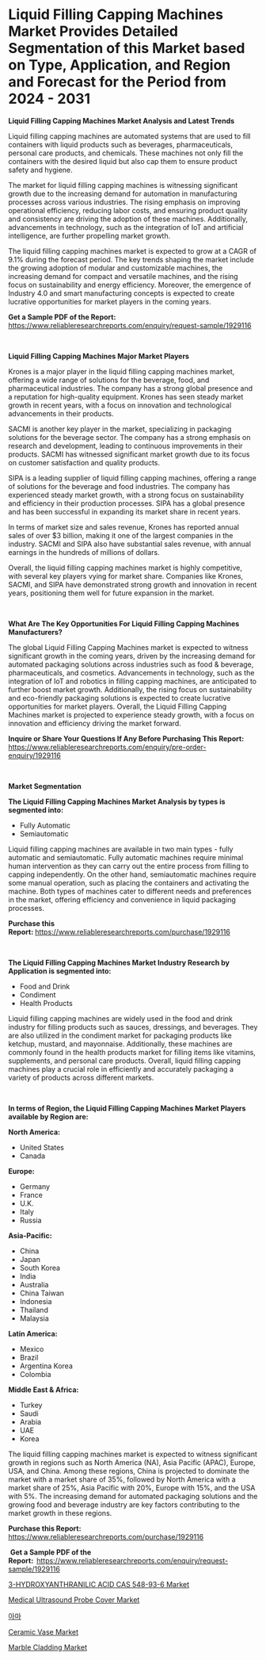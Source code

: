 <p><h1>Liquid Filling Capping Machines Market Provides Detailed Segmentation of this Market based on Type, Application, and Region and Forecast for the Period from 2024 - 2031</h1></p><p><strong>Liquid Filling Capping Machines Market Analysis and Latest Trends</strong></p>
<p><p>Liquid filling capping machines are automated systems that are used to fill containers with liquid products such as beverages, pharmaceuticals, personal care products, and chemicals. These machines not only fill the containers with the desired liquid but also cap them to ensure product safety and hygiene. </p><p>The market for liquid filling capping machines is witnessing significant growth due to the increasing demand for automation in manufacturing processes across various industries. The rising emphasis on improving operational efficiency, reducing labor costs, and ensuring product quality and consistency are driving the adoption of these machines. Additionally, advancements in technology, such as the integration of IoT and artificial intelligence, are further propelling market growth.</p><p>The liquid filling capping machines market is expected to grow at a CAGR of 9.1% during the forecast period. The key trends shaping the market include the growing adoption of modular and customizable machines, the increasing demand for compact and versatile machines, and the rising focus on sustainability and energy efficiency. Moreover, the emergence of Industry 4.0 and smart manufacturing concepts is expected to create lucrative opportunities for market players in the coming years.</p></p>
<p><strong>Get a Sample PDF of the Report:&nbsp;</strong> <a href="https://www.reliableresearchreports.com/enquiry/request-sample/1929116">https://www.reliableresearchreports.com/enquiry/request-sample/1929116</a></p>
<p>&nbsp;</p>
<p><strong>Liquid Filling Capping Machines Major Market Players</strong></p>
<p><p>Krones is a major player in the liquid filling capping machines market, offering a wide range of solutions for the beverage, food, and pharmaceutical industries. The company has a strong global presence and a reputation for high-quality equipment. Krones has seen steady market growth in recent years, with a focus on innovation and technological advancements in their products.</p><p>SACMI is another key player in the market, specializing in packaging solutions for the beverage sector. The company has a strong emphasis on research and development, leading to continuous improvements in their products. SACMI has witnessed significant market growth due to its focus on customer satisfaction and quality products.</p><p>SIPA is a leading supplier of liquid filling capping machines, offering a range of solutions for the beverage and food industries. The company has experienced steady market growth, with a strong focus on sustainability and efficiency in their production processes. SIPA has a global presence and has been successful in expanding its market share in recent years.</p><p>In terms of market size and sales revenue, Krones has reported annual sales of over $3 billion, making it one of the largest companies in the industry. SACMI and SIPA also have substantial sales revenue, with annual earnings in the hundreds of millions of dollars.</p><p>Overall, the liquid filling capping machines market is highly competitive, with several key players vying for market share. Companies like Krones, SACMI, and SIPA have demonstrated strong growth and innovation in recent years, positioning them well for future expansion in the market.</p></p>
<p>&nbsp;</p>
<p><strong>What Are The Key Opportunities For Liquid Filling Capping Machines Manufacturers?</strong></p>
<p><p>The global Liquid Filling Capping Machines market is expected to witness significant growth in the coming years, driven by the increasing demand for automated packaging solutions across industries such as food & beverage, pharmaceuticals, and cosmetics. Advancements in technology, such as the integration of IoT and robotics in filling capping machines, are anticipated to further boost market growth. Additionally, the rising focus on sustainability and eco-friendly packaging solutions is expected to create lucrative opportunities for market players. Overall, the Liquid Filling Capping Machines market is projected to experience steady growth, with a focus on innovation and efficiency driving the market forward.</p></p>
<p><strong>Inquire or Share Your Questions If Any Before Purchasing This Report:</strong> <a href="https://www.reliableresearchreports.com/enquiry/pre-order-enquiry/1929116">https://www.reliableresearchreports.com/enquiry/pre-order-enquiry/1929116</a></p>
<p>&nbsp;</p>
<p><strong>Market Segmentation</strong></p>
<p><strong>The Liquid Filling Capping Machines Market Analysis by types is segmented into:</strong></p>
<p><ul><li>Fully Automatic</li><li>Semiautomatic</li></ul></p>
<p><p>Liquid filling capping machines are available in two main types - fully automatic and semiautomatic. Fully automatic machines require minimal human intervention as they can carry out the entire process from filling to capping independently. On the other hand, semiautomatic machines require some manual operation, such as placing the containers and activating the machine. Both types of machines cater to different needs and preferences in the market, offering efficiency and convenience in liquid packaging processes.</p></p>
<p><strong>Purchase this Report:&nbsp;</strong><a href="https://www.reliableresearchreports.com/purchase/1929116">https://www.reliableresearchreports.com/purchase/1929116</a></p>
<p>&nbsp;</p>
<p><strong>The Liquid Filling Capping Machines Market Industry Research by Application is segmented into:</strong></p>
<p><ul><li>Food and Drink</li><li>Condiment</li><li>Health Products</li></ul></p>
<p><p>Liquid filling capping machines are widely used in the food and drink industry for filling products such as sauces, dressings, and beverages. They are also utilized in the condiment market for packaging products like ketchup, mustard, and mayonnaise. Additionally, these machines are commonly found in the health products market for filling items like vitamins, supplements, and personal care products. Overall, liquid filling capping machines play a crucial role in efficiently and accurately packaging a variety of products across different markets.</p></p>
<p>&nbsp;</p>
<p><strong>In terms of Region, the Liquid Filling Capping Machines Market Players available by Region are:</strong></p>
<p>
    <p> <strong> North America: </strong>
        <ul>
            <li>United States</li>
            <li>Canada</li>
        </ul>
        </p> 
    <p> <strong> Europe: </strong>
        <ul>
            <li>Germany</li>
            <li>France</li>
            <li>U.K.</li>
            <li>Italy</li>
            <li>Russia</li>
        </ul>
        </p> 
    <p> <strong> Asia-Pacific: </strong>
        <ul>
            <li>China</li>
            <li>Japan</li>
            <li>South Korea</li>
            <li>India</li>
            <li>Australia</li>
            <li>China Taiwan</li>
            <li>Indonesia</li>
            <li>Thailand</li>
            <li>Malaysia</li>
        </ul>
        </p> 
    <p> <strong> Latin America: </strong>
        <ul>
            <li>Mexico</li>
            <li>Brazil</li>
            <li>Argentina Korea</li>
            <li>Colombia</li>
        </ul>
        </p> 
    <p> <strong> Middle East & Africa: </strong>
        <ul>
            <li>Turkey</li>
            <li>Saudi</li>
            <li>Arabia</li>
            <li>UAE</li>
            <li>Korea</li>
        </ul>
    </p>
    </p>
<p><p>The liquid filling capping machines market is expected to witness significant growth in regions such as North America (NA), Asia Pacific (APAC), Europe, USA, and China. Among these regions, China is projected to dominate the market with a market share of 35%, followed by North America with a market share of 25%, Asia Pacific with 20%, Europe with 15%, and the USA with 5%. The increasing demand for automated packaging solutions and the growing food and beverage industry are key factors contributing to the market growth in these regions.</p></p>
<p><strong>Purchase this Report: </strong><a href="https://www.reliableresearchreports.com/purchase/1929116">https://www.reliableresearchreports.com/purchase/1929116</a></p>
<p>&nbsp;<strong>Get a Sample PDF of the Report:&nbsp;&nbsp;</strong><a href="https://www.reliableresearchreports.com/enquiry/request-sample/1929116">https://www.reliableresearchreports.com/enquiry/request-sample/1929116</a></p>
<p><strong></strong></p>
<p><p><a href="https://sore-arch-6db.notion.site/3-HYDROXYANTHRANILIC-ACID-CAS-548-93-6-Market-Size-Share-Trends-Analysis-Report-By-Application-R-8aa86b34dc104ce8bb0b516544f1a3c7">3-HYDROXYANTHRANILIC ACID CAS 548-93-6 Market</a></p><p><a href="https://confirmed-shield-e13.notion.site/Medical-Ultrasound-Probe-Cover-Market-Research-Report-Provides-Critical-Insights-that-can-help-Shape-7c7899c7bfbb4e9aaccb32b07fe89898">Medical Ultrasound Probe Cover Market</a></p><p><a href="https://medium.com/@danielneavesallisons03mba/%ED%94%8C%EB%9E%99%EC%8A%A4-%EC%8B%9C%EC%9E%A5-%EA%B7%9C%EB%AA%A8-%EC%8B%9C%EC%9E%A5-%EC%A0%84%EB%A7%9D-%EB%B0%8F-%EC%8B%9C%EC%9E%A5-%EC%98%88%EC%B8%A1-2024-2031-1de321ca0c67">아마</a></p><p><a href="https://view.publitas.com/reportprime-1/ceramic-vase-market-furnish-information-about-market-size-market-share-market-dynamics-and-projections-spanning-from-2024-to-2031/">Ceramic Vase Market</a></p><p><a href="https://view.publitas.com/reportprime-1/marble-cladding-market-a-comprehensive-report-of-its-market-share-growth-trends-2024-2031/">Marble Cladding Market</a></p></p>